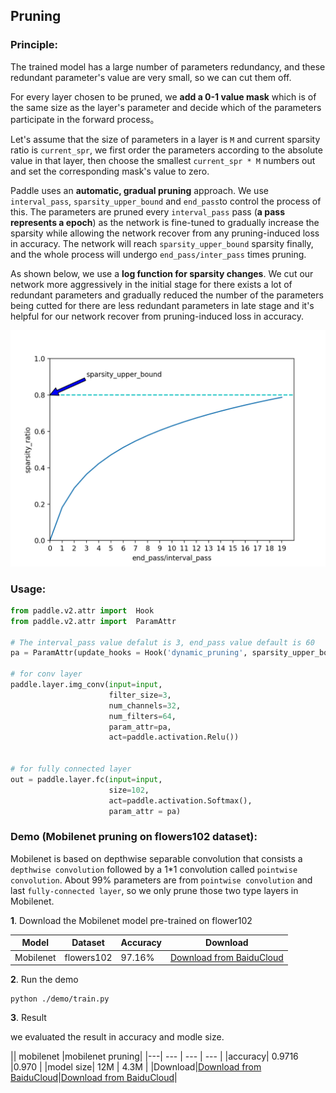 ## Pruning

### Principle:

The trained model has a large number of parameters redundancy, and these redundant parameter's value are very small, so we can cut them off.

For every layer chosen to be pruned, we **add a 0-1 value mask** which is of the same size as the layer's parameter and decide which of the parameters participate in the forward process。

Let's assume that the size of parameters in a layer is `M` and current sparsity ratio  is `current_spr`, we first order the parameters according to the absolute value in that layer, then choose the smallest `current_spr * M` numbers out and set the corresponding mask's value to zero.

Paddle uses an **automatic, gradual pruning** approach. We use `interval_pass`, `sparsity_upper_bound` and `end_pass`to control the process of this.
The parameters are pruned every `interval_pass` pass (**a pass represents a epoch**) as the network is fine-tuned to gradually increase the sparsity while allowing the network recover from any pruning-induced loss in accuracy. The network will reach `sparsity_upper_bound` sparsity finally, and the whole process will undergo `end_pass/inter_pass` times pruning.

As shown below, we use a **log function for sparsity changes**. We cut our network more aggressively in the initial stage for there exists a lot of redundant parameters and gradually reduced the number of the parameters being cutted for there are  less redundant parameters in late stage and it's helpful for our network recover from pruning-induced loss in accuracy. 

![](../image/model.png)


### Usage:

```python 
from paddle.v2.attr import  Hook
from paddle.v2.attr import  ParamAttr

# The interval_pass value defalut is 3, end_pass value default is 60 
pa = ParamAttr(update_hooks = Hook('dynamic_pruning', sparsity_upper_bound=0.75, interval_pass=1, end_pass=3))

# for conv layer 
paddle.layer.img_conv(input=input,
                      filter_size=3,
                      num_channels=32,
                      num_filters=64,
                      param_attr=pa,
                      act=paddle.activation.Relu())


# for fully connected layer
out = paddle.layer.fc(input=input,
                      size=102,
                      act=paddle.activation.Softmax(),
                      param_attr = pa)
```

### Demo (Mobilenet pruning on flowers102 dataset):
 
Mobilenet is based on depthwise separable convolution that consists a `depthwise convolution` followed by a 1*1 convolution called `pointwise convolution`. About 99% parameters are from `pointwise convolution` and last `fully-connected layer`, so we only prune those two type layers in Mobilenet.

**1**. Download the Mobilenet model pre-trained on flower102
 
|Model|Dataset|Accuracy|Download|
|---|---|---|---|
|Mobilenet|flowers102|97.16%|[Download from BaiduCloud](https://pan.baidu.com/s/1geHkrw3)|

**2**. Run the demo

```
python ./demo/train.py
```

**3**. Result 
  
we evaluated the result in accuracy and modle size.

|| mobilenet |mobilenet pruning| 
|---| --- | --- | --- |
|accuracy|  0.9716    |0.970 |
|model size| 12M |  4.3M |
|Download|[Download from BaiduCloud](https://pan.baidu.com/s/1geHkrw3)|[Download from BaiduCloud](https://pan.baidu.com/s/1ge8wOp1)|
